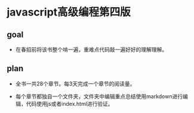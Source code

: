 # javascript高级编程第四版

## goal
- 在春招前将该书整个啃一遍，重难点代码敲一遍好好的理解理解。

## plan
- 全书一共28个章节。每3天完成一个章节的阅读量。

- 每个章节都独自一个文件夹，文件夹中编辑重点总结使用markdown进行编辑，代码使用js或者index.html进行验证。


